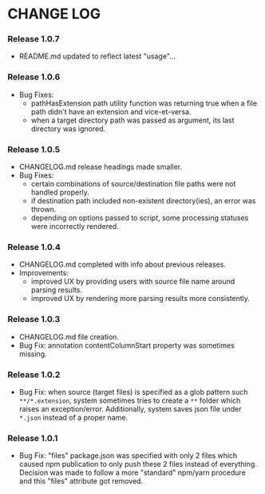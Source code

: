 # CHANGE LOG

### Release 1.0.7
- README.md updated to reflect latest "usage"...

### Release 1.0.6
- Bug Fixes:
  - pathHasExtension path utility function was returning true when a file path didn't have an extension and vice-et-versa.
  - when a target directory path was passed as argument, its last directory was ignored.

### Release 1.0.5
- CHANGELOG.md release headings made smaller.
- Bug Fixes:
  - certain combinations of source/destination file paths were not handled properly.
  - if destination path included non-existent directory(ies), an error was thrown.
  - depending on options passed to script, some processing statuses were incorrectly rendered.

### Release 1.0.4
- CHANGELOG.md completed with info about previous releases.
- Improvements:
  - improved UX by providing users with source file name around parsing results.
  - improved UX by rendering more parsing results more consistently.

### Release 1.0.3
- CHANGELOG.md file creation.
- Bug Fix: annotation contentColumnStart property was sometimes missing.

### Release 1.0.2
- Bug Fix: when source (target files) is specified as a glob pattern such `**/*.extension`, system sometimes tries to create a `**` folder which raises an exception/error. Additionally, system saves json file under `*.json` instead of a proper name.

### Release 1.0.1
- Bug Fix: "files" package.json was specified with only 2 files which caused npm publication to only push these 2 files instead of everything. Decision was made to follow a more "standard" npm/yarn procedure and this "files" attribute got removed.